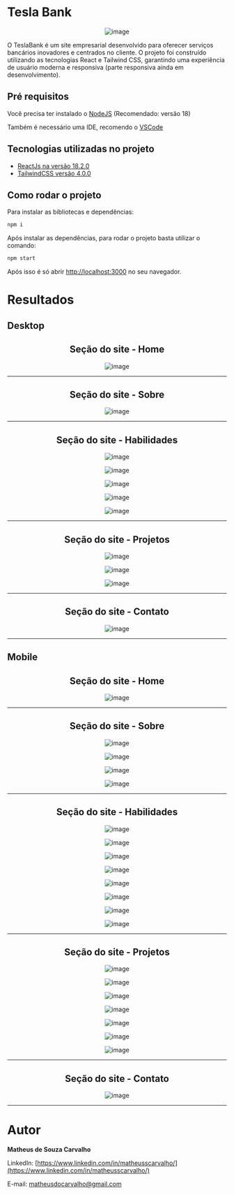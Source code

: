 # Tesla Bank
<div align="center">
  
![image](https://github.com/matheusscarvalho1/teslaBank/assets/73304785/05327d20-6bd8-40e7-ac5b-75f2f3fc4841)




</div>
O TeslaBank é um site empresarial desenvolvido para oferecer serviços bancários inovadores e centrados no cliente. O projeto foi construído utilizando as tecnologias React e Tailwind CSS, garantindo uma experiência de usuário moderna e responsiva (parte responsiva ainda em desenvolvimento).

## Pré requisitos

Você precisa ter instalado o [NodeJS](https://nodejs.org/) (Recomendado: versão 18)

Também é necessário uma IDE, recomendo o [VSCode](https://code.visualstudio.com/)

## Tecnologias utilizadas no projeto

- [ReactJs na versão 18.2.0](https://pt-br.legacy.reactjs.org/docs/getting-started.html)
- [TailwindCSS versão 4.0.0](https://tailwindcss.com/docs/installation)


## Como rodar o projeto

Para instalar as bibliotecas e dependências:

```bash
npm i
```

Após instalar as dependências, para rodar o projeto basta utilizar o comando:

```bash
npm start
```

Após isso é só abrir [http://localhost:3000](http://localhost:3000) no seu navegador.

# Resultados

## Desktop
<div align="center">
<b><h2>Seção do site - Home</h2></b>

![image](https://github.com/matheusscarvalho1/portfolio/assets/73304785/0d361e60-6a2e-4642-947a-22b221259097)



<hr>
<b><h2>Seção do site - Sobre</h2></b>

![image](https://github.com/matheusscarvalho1/portfolio/assets/73304785/d30b4440-e651-4429-8b19-7b20a3120608)



<hr>
<b><h2>Seção do site - Habilidades</h2></b>

![image](https://github.com/matheusscarvalho1/portfolio/assets/73304785/7ee2cb1b-6a26-4098-815d-8f05459ba3e9)


![image](https://github.com/matheusscarvalho1/portfolio/assets/73304785/de6b2ef9-f40b-465c-a46e-ee322d1f683b)

![image](https://github.com/matheusscarvalho1/portfolio/assets/73304785/b2f75171-932b-4518-adfa-7ef27b2274b7)

![image](https://github.com/matheusscarvalho1/portfolio/assets/73304785/d856d04d-10c2-43fd-8fd5-b186e95b7bb9)

![image](https://github.com/matheusscarvalho1/portfolio/assets/73304785/1f58616b-884c-49c8-bcf7-754e5d12ab46)




<hr>
<b><h2>Seção do site - Projetos</h2></b>

![image](https://github.com/matheusscarvalho1/portfolio/assets/73304785/a9cff1b4-ae27-4e4a-bda4-d4481691191c)

![image](https://github.com/matheusscarvalho1/portfolio/assets/73304785/b399055d-f137-4cb2-8039-9900272b142e)

![image](https://github.com/matheusscarvalho1/portfolio/assets/73304785/04d94fbc-2c79-4390-85d0-f71046045d1b)




<hr>
<b><h2>Seção do site - Contato</h2></b>

![image](https://github.com/matheusscarvalho1/portfolio/assets/73304785/01fa293e-4472-416c-909b-755d1378854f)




<hr>
</div>

## Mobile

<div align="center">
<b><h2>Seção do site - Home</h2></b>

![image](https://github.com/matheusscarvalho1/portfolio/assets/73304785/507c9654-28a2-4922-a392-e3b07fb66f44)


<hr>

<b><h2>Seção do site - Sobre</h2></b>

![image](https://github.com/matheusscarvalho1/portfolio/assets/73304785/cbe6546f-558e-42fd-aea5-88ffc3678044)

![image](https://github.com/matheusscarvalho1/portfolio/assets/73304785/584b01ca-a30f-408f-bf20-711f4db2e7aa)

![image](https://github.com/matheusscarvalho1/portfolio/assets/73304785/7f8ba8b4-b9dd-4e58-9d12-d30bc06b1a3a)

![image](https://github.com/matheusscarvalho1/portfolio/assets/73304785/14a13edf-087a-4d5d-b391-9ac05450bd62)





<hr>
<b><h2>Seção do site - Habilidades</h2></b>

![image](https://github.com/matheusscarvalho1/portfolio/assets/73304785/ebe7043c-f316-47b6-970c-4143e736aec2)

![image](https://github.com/matheusscarvalho1/portfolio/assets/73304785/4781da31-f1dd-43b5-a8d9-6c4e374b81cd)

![image](https://github.com/matheusscarvalho1/portfolio/assets/73304785/f4ba5cfa-f62e-48a2-9551-b00fc86cff2a)

![image](https://github.com/matheusscarvalho1/portfolio/assets/73304785/f08b911b-7a41-403d-8450-08f153b95bc3)

![image](https://github.com/matheusscarvalho1/portfolio/assets/73304785/418934bf-3bde-43ef-95ce-08d087550c36)

![image](https://github.com/matheusscarvalho1/portfolio/assets/73304785/d020c7fe-15bd-4c5f-9f89-0d3184010e71)

![image](https://github.com/matheusscarvalho1/portfolio/assets/73304785/9f5fa7f5-d1bd-4eb0-8128-1bff1b7c307b)

![image](https://github.com/matheusscarvalho1/portfolio/assets/73304785/9f62b66d-e4d2-4009-89a1-1474cadf6259)


<hr>
<b><h2>Seção do site - Projetos</h2></b>

![image](https://github.com/matheusscarvalho1/portfolio/assets/73304785/6fcf4005-01a2-490f-b5d1-24c718d367dc)

![image](https://github.com/matheusscarvalho1/portfolio/assets/73304785/af72eea4-271c-4a36-80f1-860370bae6d4)

![image](https://github.com/matheusscarvalho1/portfolio/assets/73304785/8c2b921b-ecdc-4401-86ed-d707a8304e19)

![image](https://github.com/matheusscarvalho1/portfolio/assets/73304785/42047ccf-62f3-4ed2-903c-48acaa6134c0)

![image](https://github.com/matheusscarvalho1/portfolio/assets/73304785/b8169b40-ecb2-4183-b4bb-c7ac20b3e4c5)

![image](https://github.com/matheusscarvalho1/portfolio/assets/73304785/abcabe19-ceb6-4b3e-9a8f-9f62164c3fba)

![image](https://github.com/matheusscarvalho1/portfolio/assets/73304785/5a211148-8b80-46da-b8f7-d9666ff6e7ce)



<hr>
<b><h2>Seção do site - Contato</h2></b>

![image](https://github.com/matheusscarvalho1/portfolio/assets/73304785/2b1d4ee8-adaa-4ce8-92e4-62002e868ed7)



<hr>

</div>


# Autor

<b>Matheus de Souza Carvalho</b>

LinkedIn:
[https://www.linkedin.com/in/matheusscarvalho/](https://www.linkedin.com/in/matheusscarvalho/)

E-mail:
matheusdocarvalho@gmail.com


